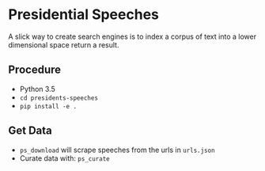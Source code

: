 # Presidential Speeches

A slick way to create search engines is to index a corpus of text into a lower dimensional space return a result.

## Procedure

- Python 3.5
- `cd presidents-speeches`
- `pip install -e .`

## Get Data

- `ps_download` will scrape speeches from the urls in `urls.json`
- Curate data with: `ps_curate`